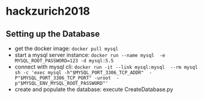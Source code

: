 # hackzurich2018

## Setting up the Database

* get the docker image: `docker pull mysql`
* start a mysql server instance: `docker run --name mysql 
  -e MYSQL_ROOT_PASSWORD=123 -d mysql:5.5`
* connect with mysql cli: `docker run -it --link mysql:mysql 
  --rm mysql sh -c 'exec mysql -h"$MYSQL_PORT_3306_TCP_ADDR" 
  -P"$MYSQL_PORT_3306_TCP_PORT" -uroot 
  -p"$MYSQL_ENV_MYSQL_ROOT_PASSWORD"'`
* create and populate the database: execute CreateDatabase.py